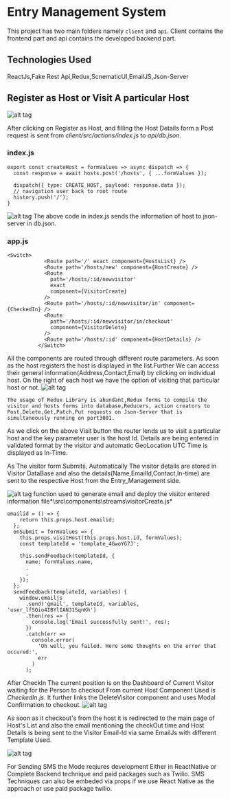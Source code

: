 # Entry Management System

This project has two main folders namely `client`  and `api`.
Client contains the frontend part and api contains the developed backend part.

## Technologies Used

ReactJs,Fake Rest Api,Redux,ScnematicUI,EmailJS,Json-Server

## Register as Host or Visit A particular Host

![alt tag](https://github.com/khyatigoyal/Entry-Management-Software/blob/master/entry-management/Documentation/Front.PNG)

After clicking on Register as Host, and filling the Host Details form a Post request is sent from *client/src/actions/index.js* to *api/db.json*.

### index.js

```
export const createHost = formValues => async dispatch => {
  const response = await hosts.post('/hosts', { ...formValues });

  dispatch({ type: CREATE_HOST, payload: response.data });
  // navigation user back to root route
  history.push('/');
}
```
![alt tag](https://github.com/khyatigoyal/Entry-Management-Software/blob/master/entry-management/Documentation/HostForm.PNG)
The above code in index.js sends the information of host to json-server in db.json.

### app.js

```
<Switch>
            <Route path='/' exact component={HostsList} />
            <Route path='/hosts/new' component={HostCreate} />
            <Route
              path='/hosts/:id/newvisitor'
              exact
              component={VisitorCreate}
            />
            <Route path='/hosts/:id/newvisitor/in' component={CheckedIn} />
            <Route
              path='/hosts/:id/newvisitor/in/checkout'
              component={VisitorDelete}
            />
            <Route path='/hosts/:id' component={HostDetails} />
          </Switch>
```

All the components are routed through different route parameters.
As soon as the host registers the host is displayed in the list.Further We can access their general information(Address,Contact,Email) by clicking on individual host.
On the right of each host we have the option of visiting that particular host or not.
![alt tag](https://github.com/khyatigoyal/Entry-Management-Software/blob/master/entry-management/Documentation/Visitor.PNG)

```
The usage of Redux Library is abundant,Redux forms to compile the visitor and hosts forms into database,Reducers, action creators to Post,Delete,Get,Patch,Put requests on Json-Server that is simultaneously running on port3001.
```

As we click on the above Visit button the router lends us to visit a particular host and the key parameter user is the host Id.
Details are being entered in validated format by the visitor and automatic GeoLocation UTC Time is displayed as In-Time.


As The visitor form Submits, Automatically The visitor details are stored in Visitor DataBase and also the details(Name,EmailId,Contact,In-time) are  sent to the respective Host from the Entry_Management side.

![alt tag](https://github.com/khyatigoyal/Entry-Management-Software/blob/master/entry-management/Documentation/VisitorEmail.PNG)
function used to generate email and deploy the visitor entered information file*\src\components\streams\visitorCreate.js*

```
emailid = () => {
    return this.props.host.emailid;
  };
  onSubmit = formValues => {
    this.props.visitHost(this.props.host.id, formValues);
    const templateId = 'template_4GwoYG7J';

    this.sendFeedback(templateId, {
      name: formValues.name,
      .
      .
    });
  };
  sendFeedback(templateId, variables) {
    window.emailjs
      .send('gmail', templateId, variables, 'user_lfSQio4IBYlIANJ1SqnKh')
      .then(res => {
        console.log('Email successfully sent!', res);
      })
      .catch(err =>
        console.error(
          'Oh well, you failed. Here some thoughts on the error that occured:',
          err
        )
      );
```
After CheckIn The current position is on the Dashboard of Current Visitor waiting for the Person to checkout From current Host
Component Used is *CheckedIn.js*. It further links the DeleteVisitor component and uses Modal Confirmation to checkout.
![alt tag](https://github.com/khyatigoyal/Entry-Management-Software/blob/master/entry-management/Documentation/DashBoard.PNG)


As soon as it checkout's from the host it is redirected to the main page of Host's List and also the email mentioning the checkOut time and Host Details is being sent to the Visitor Email-Id via same EmailJs with different Template Used.

![alt tag](https://github.com/khyatigoyal/Entry-Management-Software/blob/master/entry-management/Documentation/Checkout.PNG)

For Sending SMS the Mode reqiures development Either in ReactNative or Complete Backend technique and paid packages such as Twilio.
SMS Techniques can also be embeded via props if we use React Native as the approach or use paid package twilio.


